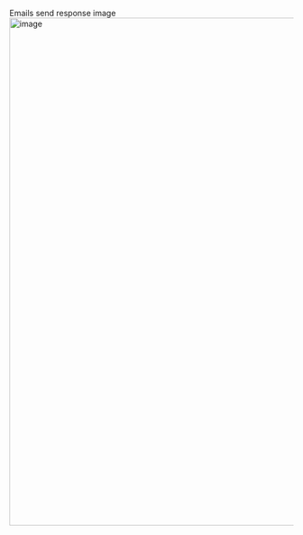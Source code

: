 

Emails send response image
<img width="1919" height="899" alt="image" src="https://github.com/user-attachments/assets/8a8dd60e-6408-4901-b7c0-cbf51113a40f" />
